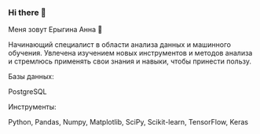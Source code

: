 ### Hi there 👋


Меня зовут Ерыгина Анна 🙋

Начинающий специалист в области анализа данных и машинного обучения. 
Увлечена изучением новых инструментов и методов анализа и стремлюсь применять свои знания и навыки, чтобы принести пользу.

Базы данных:

PostgreSQL

Инструменты:

Python, Pandas, Numpy, Matplotlib, SciPy, Scikit-learn, TensorFlow, Keras 

<!--
**aquaticya/aquaticya** is a ✨ _special_ ✨ repository because its `README.md` (this file) appears on your GitHub profile.

Here are some ideas to get you started:

- 🔭 I’m currently working on ...
- 🌱 I’m currently learning ...
- 👯 I’m looking to collaborate on ...
- 🤔 I’m looking for help with ...
- 💬 Ask me about ...
- 📫 How to reach me: ...
- 😄 Pronouns: ...
- ⚡ Fun fact: ...
-->

